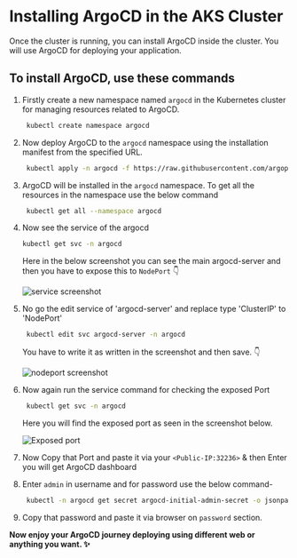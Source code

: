 # Installing ArgoCD in the AKS Cluster
Once the cluster is running, you can install ArgoCD inside the cluster. You will use ArgoCD for deploying your application.

## To install ArgoCD, use these commands

1. Firstly create a new namespace named `argocd` in the Kubernetes cluster for managing resources related to ArgoCD.

   ```bash
    kubectl create namespace argocd
   ```
3. Now deploy ArgoCD to the `argocd` namespace using the installation manifest from the specified URL.
   ```bash
    kubectl apply -n argocd -f https://raw.githubusercontent.com/argoproj/argo-cd/stable/manifests/install.yaml
   ```
4. ArgoCD will be installed in the `argocd` namespace. To get all the resources in the namespace use the below command
   ```bash
    kubectl get all --namespace argocd
   ```
5. Now see the service of the argocd
   
   ```bash
   kubectl get svc -n argocd
   ```
     Here in the below screenshot you can see the main argocd-server and then you have to expose this to `NodePort` 👇
   <br/>
   
      ![service screenshot](https://github.com/mdazfar2/ShellScript-Toolkit/assets/100375390/7e8b8790-8418-4586-b473-27dd746aad82)

6. No go the edit service of 'argocd-server' and replace type 'ClusterIP' to 'NodePort'
   ```bash
    kubectl edit svc argocd-server -n argocd
   ```
     You have to write it as written in the screenshot and then save. 👇
   <br/>

      ![nodeport screenshot](https://github.com/mdazfar2/ShellScript-Toolkit/assets/100375390/dbed61fd-788d-4ae4-99ed-348f16b18863)

7. Now again run the service command for checking the exposed Port
   ```bash
    kubectl get svc -n argocd
   ```
     Here you will find the exposed port as seen in the screenshot below.
   <br/>

      ![Exposed port](https://github.com/mdazfar2/ShellScript-Toolkit/assets/100375390/b73c4912-9732-4634-a89e-6d483367619b)

8. Now Copy that Port and paste it via your `<Public-IP:32236>`  & then Enter you will get ArgoCD dashboard
9. Enter `admin` in username and for password use the below command-
    ```bash
     kubectl -n argocd get secret argocd-initial-admin-secret -o jsonpath="{.data.password}" | base64 -d; echo
    ```
10. Copy that password and paste it via browser on `password` section.

**Now enjoy your ArgoCD journey deploying using different web or anything you want. ✨**
   


